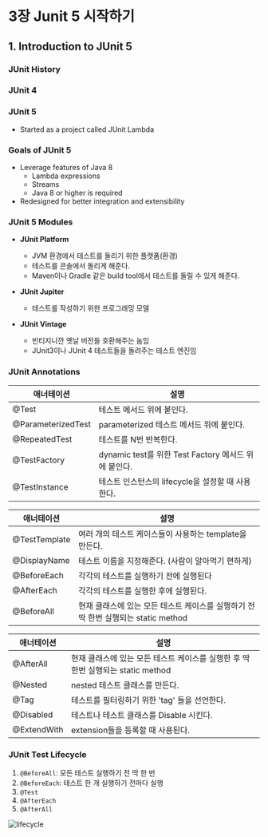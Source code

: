# 3장 Junit 5 시작하기



## 1. Introduction to JUnit 5

### JUnit History

### JUnit 4



### JUnit 5

- Started as a project called JUnit Lambda



### Goals of JUnit 5

- Leverage features of Java 8
  - Lambda expressions
  - Streams
  - Java 8 or higher is required
- Redesigned for better integration and extensibility





### JUnit 5 Modules

- **JUnit Platform**
  - JVM 환경에서 테스트를 돌리기 위한 플랫폼(환경)
  - 테스트를 콘솔에서 돌리게 해준다.
  - Maven이나 Gradle 같은 build tool에서 테스트를 돌릴 수 있게 해준다.
- **JUnit Jupiter**
  - 테스트를 작성하기 위한 프로그래밍 모델

- **JUnit Vintage**
  - 빈티지니깐 옛날 버전들 호환해주는 놈임
  - JUnit3이나 JUnit 4 테스트들을 돌려주는 테스트 엔진임





### JUnit Annotations

| 애너테이션         | 설명                                                 |
| ------------------ | ---------------------------------------------------- |
| @Test              | 테스트 메서드 위에 붙인다.                           |
| @ParameterizedTest | parameterized 테스트 메서드 위에 붙인다.             |
| @RepeatedTest      | 테스트를 N번 반복한다.                               |
| @TestFactory       | dynamic test를 위한 Test Factory 메서드 위에 붙인다. |
| @TestInstance      | 테스트 인스턴스의 lifecycle을 설정할 때 사용한다.    |



| 애너테이션    | 설명                                                         |
| ------------- | ------------------------------------------------------------ |
| @TestTemplate | 여러 개의 테스트 케이스들이 사용하는 template을 만든다.      |
| @DisplayName  | 테스트 이름을 지정해준다. (사람이 알아먹기 편하게)           |
| @BeforeEach   | 각각의 테스트를 실행하기 전에 실행된다                       |
| @AfterEach    | 각각의 테스트를 실행한 후에 실행된다.                        |
| @BeforeAll    | 현재 클래스에 있는 모든 테스트 케이스를 실행하기 전 딱 한번 실행되는 static method |



| 애너테이션  | 설명                                                         |
| ----------- | ------------------------------------------------------------ |
| @AfterAll   | 현재 클래스에 있는 모든 테스트 케이스를 실행한 후 딱 한번 실행되는 static method |
| @Nested     | nested 테스트 클래스를 만든다.                               |
| @Tag        | 테스트를 필터링하기 위한 'tag' 들을 선언한다.                |
| @Disabled   | 테스트나 테스트 클래스를 Disable 시킨다.                     |
| @ExtendWith | extension들을 등록할 때 사용된다.                            |





### JUnit Test Lifecycle

1. `@BeforeAll`: 모든 테스트 실행하기 전 딱 한 번
2. `@BeforeEach`: 테스트 한 개 실행하기 전마다 실행
3. `@Test`
4. `@AfterEach`
5. `@AfterAll`



![lifecycle](https://lh5.googleusercontent.com/73T6Udg7WsJlEmALGPDEEj_lyDd14Bq5R2ot9r06RWGIAwUe2po-ihJPAx9ziWqHl9LLBNokZZ6kIqUOWDfrfTx2dS7ImyaW5B--ccwohlH4cLDpZsF8jd11U2LsLY3KW3p_S98K)